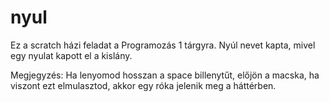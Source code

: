 # nyul 
Ez a scratch házi feladat a Programozás 1 tárgyra.
Nyúl nevet kapta, mivel egy nyulat kapott el a kislány.

Megjegyzés:
Ha lenyomod hosszan a space billenytűt, előjön a macska, ha viszont ezt elmulasztod, akkor egy róka jelenik meg a háttérben.
